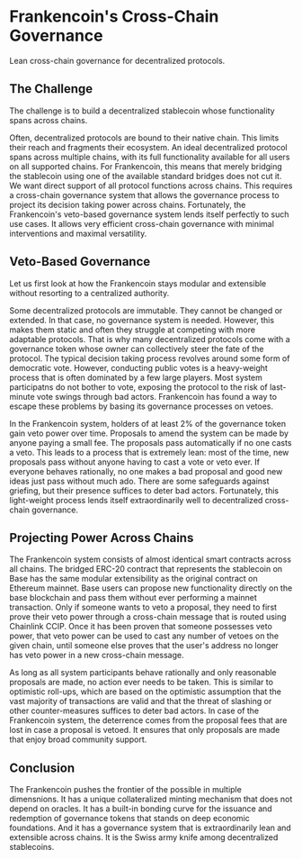 # Frankencoin's Cross-Chain Governance

Lean cross-chain governance for decentralized protocols.

## The Challenge

The challenge is to build a decentralized stablecoin whose functionality spans across chains.

Often, decentralized protocols are bound to their native chain. This limits their reach and fragments their ecosystem. An ideal decentralized protocol spans across multiple chains, with its full functionality available for all users on all supported chains. For Frankencoin, this means that merely bridging the stablecoin using one of the available standard bridges does not cut it. We want direct support of all protocol functions across chains. This requires a cross-chain governance system that allows the governance process to project its decision taking power across chains. Fortunately, the Frankencoin's veto-based governance system lends itself perfectly to such use cases. It allows very efficient cross-chain governance with minimal interventions and maximal versatility.
 
## Veto-Based Governance

Let us first look at how the Frankencoin stays modular and extensible without resorting to a centralized authority.

Some decentralized protocols are immutable. They cannot be changed or extended. In that case, no governance system is needed. However, this makes them static and often they struggle at competing with more adaptable protocols. That is why many decentralized protocols come with a governance token whose owner can collectively steer the fate of the protocol. The typical decision taking process revolves around some form of democratic vote. However, conducting public votes is a heavy-weight process that is often dominated by a few large players. Most system participatns do not bother to vote, exposing the protocol to the risk of last-minute vote swings through bad actors. Frankencoin has found a way to escape these problems by basing its governance processes on vetoes.

In the Frankencoin system, holders of at least 2% of the governance token gain veto power over time. Proposals to amend the system can be made by anyone paying a small fee. The proposals pass automatically if no one casts a veto. This leads to a process that is extremely lean: most of the time, new proposals pass without anyone having to cast a vote or veto ever. If everyone behaves rationally, no one makes a bad proposal and good new ideas just pass without much ado. There are some safeguards against griefing, but their presence suffices to deter bad actors. Fortunately, this light-weight process lends itself extraordinarily well to decentralized cross-chain governance.

## Projecting Power Across Chains

The Frankencoin system consists of almost identical smart contracts across all chains. The bridged ERC-20 contract that represents the stablecoin on Base has the same modular extensibility as the original contract on Ethereum mainnet. Base users can propose new functionality directly on the base blockchain and pass them without ever performing a mainnet transaction. Only if someone wants to veto a proposal, they need to first prove their veto power through a cross-chain message that is routed using Chainlink CCIP. Once it has been proven that someone possesses veto power, that veto power can be used to cast any number of vetoes on the given chain, until someone else proves that the user's address no longer has veto power in a new cross-chain message.

As long as all system participants behave rationally and only reasonable proposals are made, no action ever needs to be taken. This is similar to optimistic roll-ups, which are based on the optimistic assumption that the vast majority of transactions are valid and that the threat of slashing or other counter-measures suffices to deter bad actors. In case of the Frankencoin system, the deterrence comes from the proposal fees that are lost in case a proposal is vetoed. It ensures that only proposals are made that enjoy broad community support.

## Conclusion

The Frankencoin pushes the frontier of the possible in multiple dimensnions. It has a unique collateralized minting mechanism that does not depend on oracles. It has a built-in bonding curve for the issuance and redemption of governance tokens that stands on deep economic foundations. And it has a governance system that is extraordinarily lean and extensible across chains. It is the Swiss army knife among decentralized stablecoins.